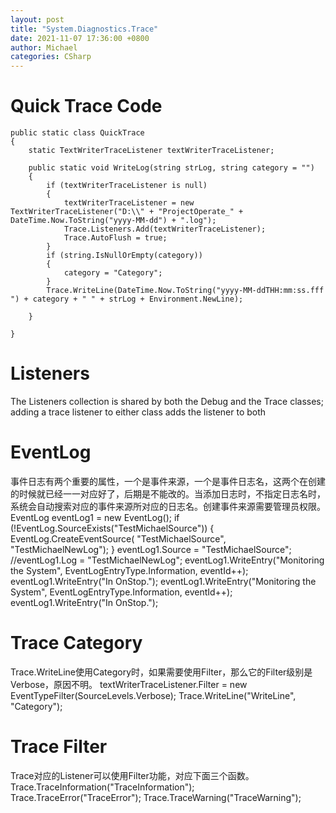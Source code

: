 ```yaml
---
layout: post
title: "System.Diagnostics.Trace"
date: 2021-11-07 17:36:00 +0800
author: Michael
categories: CSharp
---
```


# Quick Trace Code
    public static class QuickTrace
    {
        static TextWriterTraceListener textWriterTraceListener;

        public static void WriteLog(string strLog, string category = "")
        {
            if (textWriterTraceListener is null)
            {
                textWriterTraceListener = new TextWriterTraceListener("D:\\" + "ProjectOperate_" + DateTime.Now.ToString("yyyy-MM-dd") + ".log");
                Trace.Listeners.Add(textWriterTraceListener);
                Trace.AutoFlush = true;
            }
            if (string.IsNullOrEmpty(category))
            {
                category = "Category";
            }
            Trace.WriteLine(DateTime.Now.ToString("yyyy-MM-ddTHH:mm:ss.fff ") + category + " " + strLog + Environment.NewLine);

        }

    }

# Listeners
 The Listeners collection is shared by both the Debug and the Trace classes; adding a trace listener to either class adds the listener to both

# EventLog
事件日志有两个重要的属性，一个是事件来源，一个是事件日志名，这两个在创建的时候就已经一一对应好了，后期是不能改的。当添加日志时，不指定日志名时，系统会自动搜索对应的事件来源所对应的日志名。创建事件来源需要管理员权限。
    EventLog eventLog1 = new EventLog();
    if (!EventLog.SourceExists("TestMichaelSource"))
    {
        EventLog.CreateEventSource(
            "TestMichaelSource", "TestMichaelNewLog");
    }
    eventLog1.Source = "TestMichaelSource";
    //eventLog1.Log = "TestMichaelNewLog";
    eventLog1.WriteEntry("Monitoring the System", EventLogEntryType.Information, eventId++);
    eventLog1.WriteEntry("In OnStop.");
    eventLog1.WriteEntry("Monitoring the System", EventLogEntryType.Information, eventId++);
    eventLog1.WriteEntry("In OnStop.");

# Trace Category
Trace.WriteLine使用Category时，如果需要使用Filter，那么它的Filter级别是Verbose，原因不明。
	textWriterTraceListener.Filter = new EventTypeFilter(SourceLevels.Verbose);
	Trace.WriteLine("WriteLine", "Category");

# Trace Filter
Trace对应的Listener可以使用Filter功能，对应下面三个函数。
    Trace.TraceInformation("TraceInformation");
    Trace.TraceError("TraceError");
    Trace.TraceWarning("TraceWarning");
